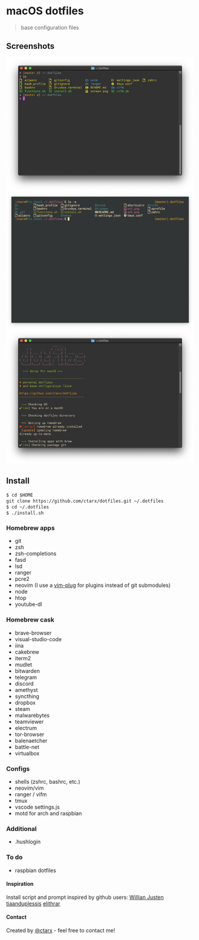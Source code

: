 # macOS dotfiles
> base configuration files

## Screenshots
![screenshot](ss1.png) ![screenshot](ss3.png)![screenshot](ss2.png)

## Install
```shell
$ cd $HOME
git clone https://github.com/ctarx/dotfiles.git ~/.dotfiles
$ cd ~/.dotfiles
$ ./install.sh
```

### Homebrew apps
- git
- zsh
- zsh-completions
- fasd
- lsd
- ranger
- pcre2
- neovim (I use a [vim-plug](https://github.com/junegunn/vim-plug) for plugins instead of git submodules)
- node
- htop
- youtube-dl

### Homebrew cask
- brave-browser
- visual-studio-code
- iina
- cakebrew
- iterm2
- mudlet
- bitwarden
- telegram
- discord
- amethyst
- syncthing
- dropbox
- steam
- malwarebytes
- teamviewer
- electrum
- tor-browser
- balenaetcher
- battle-net
- virtualbox

### Configs
- shells (zshrc, bashrc, etc.)
- neovim/vim
- ranger / vifm
- tmux
- vscode settings.js
- motd for arch and raspbian

### Additional
- .hushlogin

### To do
- raspbian dotfiles

#### Inspiration
Install script and prompt inspired by github users:
[Willian Justen](https://github.com/willianjusten/dotfiles) [tiaanduplessis](https://github.com/tiaanduplessis/prompt) [elithrar](https://github.com/elithrar/dotfiles)

#### Contact
Created by [@ctarx](https://twitter.com/ctarx) - feel free to contact me!
